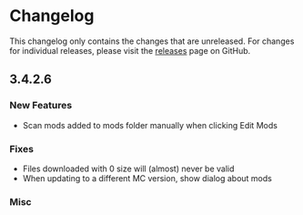 # Changelog

This changelog only contains the changes that are unreleased. For changes for individual releases, please visit the
[releases](https://github.com/ATLauncher/ATLauncher/releases) page on GitHub.

## 3.4.2.6

### New Features
- Scan mods added to mods folder manually when clicking Edit Mods

### Fixes
- Files downloaded with 0 size will (almost) never be valid
- When updating to a different MC version, show dialog about mods

### Misc
